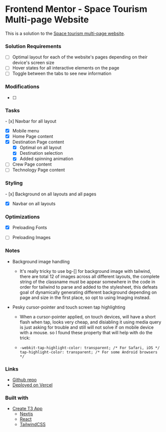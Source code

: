 # Frontend Mentor - Space Tourism Multi-page Website

This is a solution to the [Space tourism multi-page website](https://www.frontendmentor.io/challenges/space-tourism-multipage-website-gRWj1URZ3).


### Solution Requirements

- [ ] Optimal layout for each of the website's pages depending on their device's screen size
- [ ] Hover states for all interactive elements on the page
- [ ] Toggle between the tabs to see new information

### Modifications
- [ ]

### Tasks
- [x] Navbar for all layout
- [x] Mobile menu 
- [x] Home Page content
- [x] Destination Page content
  - [x] Optimal on all layout
  - [x] Destination selection 
  - [x] Added spinning animation
- [ ] Crew Page content
- [ ] Technology Page content

### Styling
- [x] Background on all layouts and all pages
- [x] Navbar on all layouts

### Optimizations
- [x] Preloading Fonts
- [ ] Preloading Images


### Notes
- Background image handling 
  - It's really tricky to use bg-[] for background image with tailwind, there are total 12 of images across all different layouts, the complete string of the classname must be appear somewhere in the code in order for tailwind to parse and added to the stylesheet, this defeats goal of dynamically generating different background depending on page and size in the first place, so opt to using Imaging instead.

- Pesky cursor-pointer and touch screen tap highlighting
  - When a cursor-pointer applied, on touch devices, will have a short flash when tap, looks very cheap, and disiabling it using media query is just asking for trouble and still will not solve if on mobile device with a mouse. so I found these property that will help with do the trick:
  - ```
    -webkit-tap-highlight-color: transparent; /* For Safari, iOS */
    tap-highlight-color: transparent; /* For some Android browsers */
    ```

### Links

- [Github repo](https://github.com/Pakkerman/space-tourism-website)
- [Deployed on Vercel](https://space-tourism-website-orpin-omega.vercel.app/)

### Built with

- [Create T3 App](https://create.t3.gg/)
  - [Nextjs](https://nextjs.org/)
  - [React](https://react.dev/)
  - [TailwindCSS](https://tailwindcss.com/)


